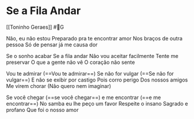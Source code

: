 # Se a Fila Andar
[[Toninho Geraes]] #🎼️G 

Não, eu não estou
Preparado pra te encontrar amor
Nos braços de outra pessoa
Só de pensar já me causa dor

Se o sonho acabar
Se a fila andar
Não vou aceitar facilmente
Tente me preservar
O que a gente não vê
O coração não sente

Vou te admirar (==Vou te admirar==)
Se não for vulgar (==Se não for vulgar==)
E não se exibir por castigo
Pois corro perigo
Dos nossos amigos
Me virem chorar
(Não quero nem imaginar)

Se você chegar (==se você chegar==)
e me encontrar (==e me encontrar==)
No samba eu lhe peço um favor
Respeite o insano
Sagrado e profano
Que foi o nosso amor